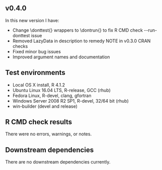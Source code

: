 ## v0.4.0

In this new version I have:

* Change \donttest{} wrappers to \dontrun{} to fix R CMD check --run-donttest issue
* Removed LazyData in description to remedy NOTE in v0.3.0 CRAN checks
* Fixed minor bug issues
* Improved argument names and documentation

## Test environments
* Local OS X install, R 4.1.2
* Ubuntu Linux 16.04 LTS, R-release, GCC (rhub)
* Fedora Linux, R-devel, clang, gfortran
* Windows Server 2008 R2 SP1, R-devel, 32/64 bit (rhub)
* win-builder (devel and release)

## R CMD check results

There were no errors, warnings, or notes.

## Downstream dependencies
There are no downstream dependencies currently.
